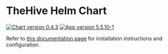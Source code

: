 # TheHive Helm Chart

[![Chart version 0.4.3](https://img.shields.io/badge/Chart_version-0.4.3-blue.svg?logo=helm)](https://github.com/StrangeBeeCorp/helm-charts/releases/tag/thehive-0.4.3) [![App version 5.5.10-1](https://img.shields.io/badge/App_version-5.5.10--1-blue)](https://docs.strangebee.com/thehive/release-notes/release-notes-5.5/)

Refer to [this documentation page](https://docs.strangebee.com/thehive/installation/kubernetes/) for installation instructions and configuration.
